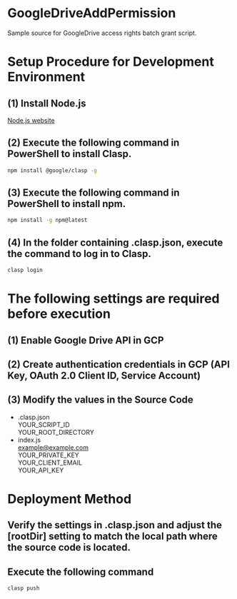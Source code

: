 # GoogleDriveAddPermission
Sample source for GoogleDrive access rights batch grant script.

# Setup Procedure for Development Environment
## (1) Install Node.js
[Node.js website](https://nodejs.org/en)

## (2) Execute the following command in PowerShell to install Clasp.
```bash
npm install @google/clasp -g
```
## (3) Execute the following command in PowerShell to install npm.
```bash
npm install -g npm@latest
```

## (4) In the folder containing .clasp.json, execute the command to log in to Clasp.
```bash
clasp login
```

# The following settings are required before execution
## (1) Enable Google Drive API in GCP
## (2) Create authentication credentials in GCP (API Key, OAuth 2.0 Client ID, Service Account)
## (3) Modify the values in the Source Code
- .clasp.json<br>
YOUR_SCRIPT_ID<br>
YOUR_ROOT_DIRECTORY<br>
- index.js<br>
example@example.com<br>
YOUR_PRIVATE_KEY<br>
YOUR_CLIENT_EMAIL<br>
YOUR_API_KEY<br>

# Deployment Method
## Verify the settings in .clasp.json and adjust the [rootDir] setting to match the local path where the source code is located.

## Execute the following command
```bash
clasp push
```

